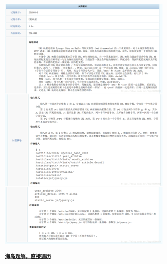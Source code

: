 
![](https://github.com/BinGYiZhanG/aoapc-book/blob/master/CCF/Images/20180705211647539.png)
![](https://github.com/BinGYiZhanG/aoapc-book/blob/master/CCF/Images/20180705211716836.png)
![](https://github.com/BinGYiZhanG/aoapc-book/blob/master/CCF/Images/20180705211740856.png)

### [海岛题解，直接遍历](https://blog.csdn.net/tigerisland45/article/details/81697594#commentsedit)






